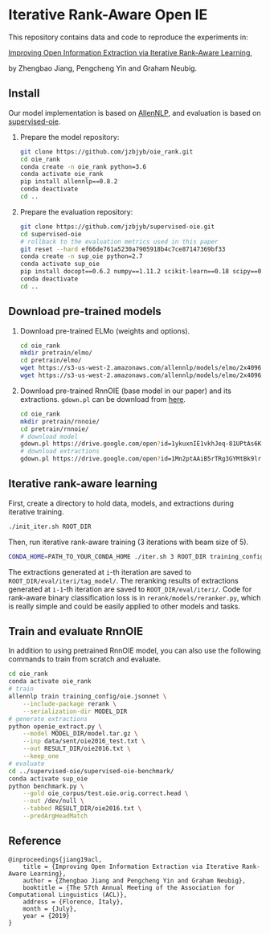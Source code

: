 # Iterative Rank-Aware Open IE

This repository contains data and code to reproduce the experiments in:

[Improving Open Information Extraction via Iterative Rank-Aware Learning](https://arxiv.org/pdf/1905.13413),

by Zhengbao Jiang, Pengcheng Yin and Graham Neubig.

## Install

Our model implementation is based on [AllenNLP](https://github.com/allenai/allennlp), and evaluation is based on [supervised-oie](https://github.com/gabrielStanovsky/supervised-oie).

1. Prepare the model repository:
    ```bash
    git clone https://github.com/jzbjyb/oie_rank.git
    cd oie_rank
    conda create -n oie_rank python=3.6
    conda activate oie_rank
    pip install allennlp==0.8.2
    conda deactivate
    cd ..
    ```

2. Prepare the evaluation repository:
    ```bash
    git clone https://github.com/jzbjyb/supervised-oie.git
    cd supervised-oie
    # rollback to the evaluation metrics used in this paper
    git reset --hard ef66de761a5230a7905918b4c7ce87147369bf33
    conda create -n sup_oie python=2.7
    conda activate sup_oie
    pip install docopt==0.6.2 numpy==1.11.2 scikit-learn==0.18 scipy==0.18.1 xtermcolor==1.3 termcolor==1.1.0 nltk==3.2.5 pandas==0.19.0 requests==2.21.0
    conda deactivate
    cd ..
    ```

## Download pre-trained models

1. Download pre-trained ELMo (weights and options).
    ```bash
    cd oie_rank
    mkdir pretrain/elmo/
    cd pretrain/elmo/
    wget https://s3-us-west-2.amazonaws.com/allennlp/models/elmo/2x4096_512_2048cnn_2xhighway_5.5B/elmo_2x4096_512_2048cnn_2xhighway_5.5B_weights.hdf5
    wget https://s3-us-west-2.amazonaws.com/allennlp/models/elmo/2x4096_512_2048cnn_2xhighway_5.5B/elmo_2x4096_512_2048cnn_2xhighway_5.5B_options.json
    ```

2. Download pre-trained RnnOIE (base model in our paper) and its extractions. `gdown.pl` can be download from [here](https://github.com/circulosmeos/gdown.pl).
    ```bash
    cd oie_rank
    mkdir pretrain/rnnoie/
    cd pretrain/rnnoie/
    # download model
    gdown.pl https://drive.google.com/open?id=1ykuxnIE1vkhJeq-81UPtAs6K6_h3Vcw3 model.tar.gz
    # download extractions
    gdown.pl https://drive.google.com/open?id=1Mn2ptAAiB5rTRg3GYMtBk9lrFcC3Qb4R oie2016.txt
    ```

## Iterative rank-aware learning

First, create a directory to hold data, models, and extractions during iterative training.
```bash
./init_iter.sh ROOT_DIR
```

Then, run iterative rank-aware training (3 iterations with beam size of 5).
```bash
CONDA_HOME=PATH_TO_YOUR_CONDA_HOME ./iter.sh 3 ROOT_DIR training_config/iter.jsonnet 5
```

The extractions generated at `i`-th iteration are saved to `ROOT_DIR/eval/iteri/tag_model/`.
The reranking results of extractions generated at `i-1`-th iteration are saved to `ROOT_DIR/eval/iteri/`.
Code for rank-aware binary classification loss is in `rerank/models/reranker.py`, which is really simple and could be easily applied to other models and tasks.

## Train and evaluate RnnOIE

In addition to using pretrained RnnOIE model, you can also use the following commands to train from scratch and evaluate.

```bash
cd oie_rank
conda activate oie_rank
# train
allennlp train training_config/oie.jsonnet \
    --include-package rerank \
    --serialization-dir MODEL_DIR
# generate extractions
python openie_extract.py \
    --model MODEL_DIR/model.tar.gz \
    --inp data/sent/oie2016_test.txt \
    --out RESULT_DIR/oie2016.txt \
    --keep_one
# evaluate
cd ../supervised-oie/supervised-oie-benchmark/
conda activate sup_oie
python benchmark.py \
    --gold oie_corpus/test.oie.orig.correct.head \
    --out /dev/null \
    --tabbed RESULT_DIR/oie2016.txt \
    --predArgHeadMatch
```

## Reference

```
@inproceedings{jiang19acl,
    title = {Improving Open Information Extraction via Iterative Rank-Aware Learning},
    author = {Zhengbao Jiang and Pengcheng Yin and Graham Neubig},
    booktitle = {The 57th Annual Meeting of the Association for Computational Linguistics (ACL)},
    address = {Florence, Italy},
    month = {July},
    year = {2019}
}
```
